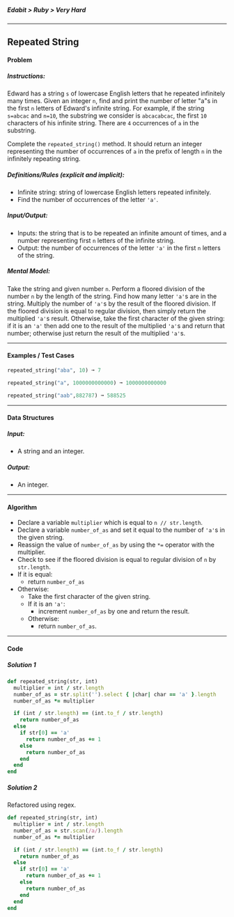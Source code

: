 ##### Edabit > Ruby > Very Hard

---

## Repeated String

#### Problem

##### Instructions:

Edward has a string `s` of lowercase English letters that he repeated infinitely many times. Given an integer `n`, find and print the number of letter "a"s in the first `n` letters of Edward's infinite string. For example, if the string `s=abcac` and `n=10`, the substring we consider is `abcacabcac`, the first `10` characters of his infinite string. There are `4` occurrences of `a` in the substring.

Complete the `repeated_string()` method. It should return an integer representing the number of occurrences of `a` in the prefix of length `n` in the infinitely repeating string.

##### Definitions/Rules (explicit and implicit):

* Infinite string: string of lowercase English letters repeated infinitely.
* Find the number of occurrences of the letter `'a'`.

##### Input/Output:

* Inputs: the string that is to be repeated an infinite amount of times, and a number representing first `n` letters of the infinite string.
* Output: the number of occurrences of the letter `'a'` in the first `n` letters of the string.

##### Mental Model:

Take the string and given number `n`. Perform a floored division of the number `n` by the length of the string. Find how many letter `'a'`s are in the string. Multiply the number of `'a'`s by the result of the floored division. If the floored division is equal to regular division, then simply return the multiplied `'a'`s result. Otherwise, take the first character of the given string: if it is an `'a'` then add one to the result of the multiplied `'a'`s and return that number; otherwise just return the result of the multiplied `'a'`s.

---

#### Examples / Test Cases

```ruby
repeated_string("aba", 10) ➞ 7

repeated_string("a", 1000000000000) ➞ 1000000000000

repeated_string("aab",882787) ➞ 588525
```

---

#### Data Structures

##### Input:

* A string and an integer.

##### Output:

* An integer.

---

#### Algorithm

* Declare a variable `multiplier` which is equal to `n // str.length`.
* Declare a variable `number_of_as` and set it equal to the number of `'a'`s in the given string.
* Reassign the value of `number_of_as` by using the `*=` operator with the multiplier.
* Check to see if the floored division is equal to regular division of `n` by `str.length`.
* If it is equal:
  * return `number_of_as`
* Otherwise:
  * Take the first character of the given string.
  * If it is an `'a'`:
    * increment `number_of_as` by one and return the result.
  * Otherwise:
    * return `number_of_as`.

---

#### Code

##### Solution 1

```ruby
def repeated_string(str, int)
  multiplier = int / str.length
  number_of_as = str.split('').select { |char| char == 'a' }.length
  number_of_as *= multiplier

  if (int / str.length) == (int.to_f / str.length)
    return number_of_as
  else
    if str[0] == 'a'
      return number_of_as += 1
    else
      return number_of_as
    end
  end
end
```

##### Solution 2

Refactored using regex.

```ruby
def repeated_string(str, int)
  multiplier = int / str.length
  number_of_as = str.scan(/a/).length
  number_of_as *= multiplier

  if (int / str.length) == (int.to_f / str.length)
    return number_of_as
  else
    if str[0] == 'a'
      return number_of_as += 1
    else
      return number_of_as
    end
  end
end
```

